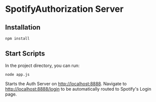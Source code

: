 # SpotifyAuthorization Server

## Installation

    npm install

## Start Scripts

In the project directory, you can run:

    node app.js

Starts the Auth Server on [http://localhost:8888](http://localhost:8888). Navigate to [http://localhost:8888/login](http://localhost:8888/login) to be automatically routed to Spotify's Login page.
